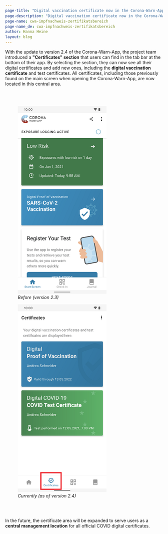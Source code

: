 ```yaml
---
page-title: "Digital vaccination certificate now in the Corona-Warn-App's certificates section"
page-description: "Digital vaccination certificate now in the Corona-Warn-App's certificates section"
page-name: cwa-impfnachweis-zertifikatsbereich
page-name_de: cwa-impfnachweis-zertifikatsbereich
author: Hanna Heine
layout: blog
---
```


With the update to version 2.4 of the Corona-Warn-App, the project team introduced a **"Certificates" section** that users can find in the tab bar at the bottom of their app. By selecting the section, they can now see all their digital certificates and add new ones, including the **digital vaccination certificate** and test certificates. All certificates, including those previously found on the main screen when opening the Corona-Warn-App, are now located in this central area.


<br></br>
<div class="well text-center">
    <div class="row">
        <div class="col-md-6">
            <figure>
                <img src="./home_vaccination_immunity.png" title="Digital vaccination certificate before" alt="Digital vaccination certificate before" style="align: center" height=600px>
                <figcaption aria-hidden="true">
                    <em>Before (version 2.3)</em>
                </figcaption>
            </figure>
        </div>
        <div class="col-md-6">
            <figure>
                <img src="./certificate-green.png" title="Current digital vaccination certificate" alt="Current digital vaccination certificate" style="align: center" height=600px>
                <figcaption aria-hidden="true">
                    <em>Currently (as of version 2.4)</em>
                </figcaption>
            </figure>
        </div>
    </div>
</div>
<br></br>

In the future, the certificate area will be expanded to serve users as a **central management location** for all official COVID digital certificates.  


<!-- overview -->
